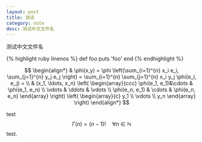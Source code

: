 ```yaml
---
layout: post
title: 测试
category: note
desc: 测试中文文件名
---
```


测试中文文件名

{% highlight ruby linenos %}
def foo
  puts 'foo'
end
{% endhighlight %}

$$
\begin{align*}
  & \phi(x,y) = \phi \left(\sum_{i=1}^{n} x_i e_i, \sum_{j=1}^{n} y_j e_j \right)
  = \sum_{i=1}^{n} \sum_{j=1}^{n} x_i y_j \phi(e_i, e_j) = \\
  & (x_1, \ldots, x_n) \left( \begin{array}{ccc}
      \phi(e_1, e_1)&\cdots & \phi(e_1, e_n) \\
      \vdots & \ddots & \vdots \\
      \phi(e_n, e_1) & \cdots & \phi(e_n, e_n)
    \end{array} \right)
  \left( \begin{array}{c}
      y_1 \\
      \vdots \\
      y_n
    \end{array} \right)
\end{align*}
$$

test $$ \Gamma(n) = (n-1)!\quad\forall n\in\mathbb N $$ test.